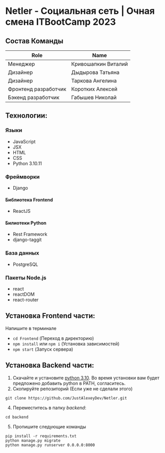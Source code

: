 # Netler - Социальная сеть | Очная смена ITBootCamp 2023

## Состав Команды
|Role           |Name                       |
|---------------|---------------------------|
|Менеджер       |Кривошапкин Виталий        |
|Дизайнер       |Дыдырова Татьяна           |
|Дизайнер       |Таркова Ангелина           |
|Фронтенд разработчик | Коротких Алексей |
|Бэкенд разработчик| Габышев Николай   |

## Технологии:
### Языки
- JavaScript
- JSX
- HTML
- CSS
- Python 3.10.11
### Фреймворки
- Django
#### Библиотека Frontend
- ReactJS
#### Билиотеки Python
- Rest Framework
- django-taggit
### База данных
- PostgreSQL
### Пакеты Node.js
- react
- reactDOM
- react-router

## 
## Установка Frontend части:
Напишите в терминале
- `cd Frontend` (Переход в директорию)
- `npm install` или `npm i` (Установка зависимостей)
- `npm start` (Запуск сервера)
## Установка Backend части:
1. Скачайте и установите [python 3.10](https://www.python.org/downloads/release/python-31011/). Во время установки вам будет предложено добавить python в PATH, согласитесь.
2. Скопируйте репозиторий (Если уже не сделали этого)
```
git clone https://github.com/JustAlexeyDev/Netler.git
```
4. Переместитесь в папку *backend*:
```
cd backend
```
5. Пропишите следующие команды
```
pip install -r requirements.txt
python manage.py migrate
python manage.py runserver 0.0.0.0:8000
```
